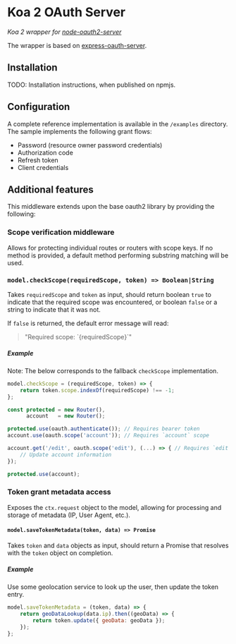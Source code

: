 Koa 2 OAuth Server
==================

*Koa 2 wrapper for [node-oauth2-server][noa2s]*

The wrapper is based on [express-oauth-server][eoas].


Installation
------------

TODO: Installation instructions, when published on npmjs.


Configuration
-------------

A complete reference implementation is available in the `/examples` directory.
The sample implements the following grant flows:

* Password (resource owner password credentials)
* Authorization code
* Refresh token
* Client credentials


Additional features
-------------------

This middleware extends upon the base oauth2 library by providing the following:

### Scope verification middleware

Allows for protecting individual routes or routers with scope keys.
If no method is provided, a default method performing substring matching will
be used.

### `model.checkScope(requiredScope, token) => Boolean|String`

Takes `requiredScope` and `token` as input, should return boolean `true` to
indicate that the required scope was encountered, or boolean `false` or a 
string to indicate that it was not.

If `false` is returned, the default error message will read:
> "Required scope: \`{requiredScope}\`"

##### Example

Note: The below corresponds to the fallback `checkScope` implementation.

```js
model.checkScope = (requiredScope, token) => {
    return token.scope.indexOf(requiredScope) !== -1;
};
```

```js
const protected = new Router(),
      account   = new Router();

protected.use(oauth.authenticate()); // Requires bearer token
account.use(oauth.scope('account')); // Requires `account` scope

account.get('/edit', oauth.scope('edit'), (...) => { // Requires `edit` too
    // Update account information
});

protected.use(account);
```

### Token grant metadata access

Exposes the `ctx.request` object to the model, allowing for processing and
storage of metadata (IP, User Agent, etc.).

#### `model.saveTokenMetadata(token, data) => Promise`

Takes `token` and `data` objects as input, should return a Promise that
resolves with the `token` object on completion.

##### Example

Use some geolocation service to look up the user, then update the token entry.

```js
model.saveTokenMetadata = (token, data) => {
    return geoDataLookup(data.ip).then((geoData) => {
        return token.update({ geoData: geoData });
    });
};
```

[noa2s]: https://github.com/thomseddon/node-oauth2-server
[eoas]: https://github.com/seegno/express-oauth-server
